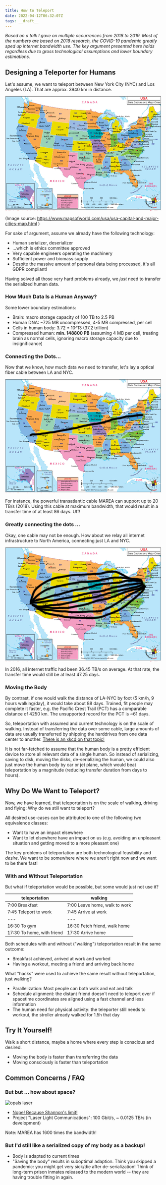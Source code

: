 ```yaml
---
title: How to Teleport
date: 2022-04-12T06:32:07Z
tags: __draft__
---
```


*Based on a talk I gave on multiple occurrences from 2018 to 2019.*
*Most of the numbers are based on 2018 research, the COVID-19 pandemic greatly sped up internet bandwidth use.*
*The key argument presented here holds regardless due to gross technological assumptions and lower boundary estimations.*

## Designing a Teleporter for Humans

Let's assume, we want to teleport between New York City (NYC) and Los Angeles (LA).
That are approx. 3940 km in distance.

![USA map](ext_img/usa_map.png)

(Image source: https://www.mapsofworld.com/usa/usa-capital-and-major-cities-map.html )

For sake of argument, assume we already have the following technology:

* Human serializer, deserializer
* ...which is ethics committee approved
* Very capable engineers operating the machinery
* Sufficient power and biomass supply
* Despite the massive amount of personal data being processed, it's all GDPR compliant!

Having solved all those very hard problems already, we *just* need to transfer the serialized human data.

### How Much Data Is a Human Anyway?

Some lower boundary estimations:

* Brain: macro storage capacity of 100 TB to 2.5 PB
* Human DNA: ~725 MB uncompressed, 4-5 MB compressed, per cell
* Cells in human body: 3.72 * 10^13 (37.2 trillion)
* Compressed human: **min. 148800 PB** (assuming 4 MB per cell, treating brain as normal cells, ignoring macro storage capacity due to insignificance)

### Connecting the Dots...

Now that we know, how much data we need to transfer, let's lay a optical fiber cable between LA and NYC.

![From LA to NYC](ext_img/usa_map_1cable.png)

For instance, the powerful transatlantic cable MAREA can support up to 20 TB/s (2018). Using this cable at maximum bandwidth, that would result in a transfer time of at least 86 days. Uff!

### Greatly connecting the dots ...

Okay, one cable may not be enough. How about we relay all internet infrastructure to North America, connecting just LA and NYC.

![From LA to NYC](ext_img/usa_map_allcables.png)

In 2016, all internet traffic had been 36.45 TB/s on average.
At that rate, the transfer time would still be at least 47.25 days.

### Moving the Body

By contrast, if one would walk the distance of LA-NYC by foot (5 km/h, 9 hours walking/day), it would take about 88 days.
Trained, fit people may complete it faster, e.g. the Pacific Crest Trail (PCT) has a comparable distance of 4250 km. The unsupported record for the PCT is ~61 days.

So, teleportation with assumed and current technology is on the scale of walking.
Instead of transferring the data over some cable, large amounts of data are usually transferred by shipping the harddrives from one data center to another. [There is an xkcd on that topic!](https://what-if.xkcd.com/31/)

It is not far-fetched to assume that the human body is a pretty efficient device to store all relevant data of a single human. So instead of serializing, saving to disk, moving the disks, de-serializing the human, we could also just move the human body by car or jet plane, which would beat teleportation by a magnitude (reducing transfer duration from days to hours).

## Why Do We Want to Teleport?

Now, we have learned, that teleportation is on the scale of walking, driving and flying:
Why do we still want to teleport?

All desired use-cases can be attributed to one of the following two equivalence classes:

* Want to have an impact elsewhere
* Want to let elsewhere have an impact on us (e.g. avoiding an unpleasant situation and getting moved to a more pleasant one)

The key problems of teleportation are both technological feasibility and *desire*.
We want to be somewhere where we aren't right now and we want to be there fast!

### With and Without Teleportation

But what if teleportation would be possible, but some would just not use it?

|teleportation|walking|
|---|---|
|7:00 Breakfast|7:00 Leave home, walk to work|
|7:45 Teleport to work|7:45 Arrive at work|
|---|---|
|16:30 To gym|16:30 Fetch friend, walk home|
|17:30 To home, with friend|17:30 Arrive home|

Both schedules with and without ("walking") teleportation result in the same outcome:

* Breakfast achieved, arrived at work and worked
* Having a workout, meeting a friend and arriving back home

What "hacks" were used to achieve the same result without teleportation, just walking?

* Parallelization: Most people can both walk and eat and talk
* Schedule alignment: the distant friend doesn't need to teleport over if spacetime coordinates are aligned using a fast channel and less information
* The human need for physical activity: the teleporter still needs to workout, the stroller already walked for 1.5h that day

## Try It Yourself!

Walk a short distance, maybe a home where every step is conscious and desired.

* Moving the body is faster than transferring the data
* Moving consciously is faster than teleportation

## Common Concerns / FAQ

### But but ... how about space?

![opals laser](opals_laser.jpg) <!-- .element style="border: none; background: none; width: 30%;" -->

* [Nope! Because Shannon's limit!](https://en.wikipedia.org/wiki/Noisy-channel_coding_theorem) <!-- .element: class="fragment" -->
* Project "Laser Light Communications": 100 Gbit/s, ~ 0.0125 TB/s (in development) <!-- .element: class="fragment" -->

Note: MAREA has 1600 times the bandwidth!

### But I'd still like a serialized copy of my body as a backup!

* Body is adapted to current times
* "Saving the body" results in suboptimal adaption. Think you skipped a pandemic: you might get very sick/die after de-serialization! Think of long-term prison inmates released to the modern world -- they are having trouble fitting in again.

